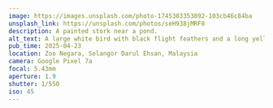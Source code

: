 ```yaml
---
image: https://images.unsplash.com/photo-1745383353892-103cb46c84ba
unsplash_link: https://unsplash.com/photos/seH938jMRF8
description: A painted stork near a pond.
alt_text: A large white bird with black flight feathers and a long yellow beak stands near a pond surrounded by lush green foliage. Its head is bald and pinkish, and it has a tag on one of its pink legs.
pub_time: 2025-04-23
location: Zoo Negara, Selangor Darul Ehsan, Malaysia
camera: Google Pixel 7a
focal: 5.43mm
aperture: 1.9
shutter: 1/550
iso: 45
---
```

